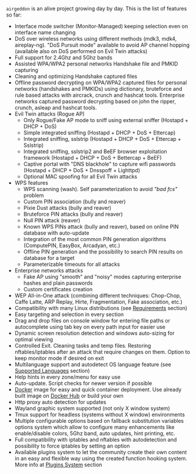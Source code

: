 `airgeddon` is an alive project growing day by day. This is the list of features so far:
<!-- Each sub list needs 2 additional preceding spaces -->
- Interface mode switcher (Monitor-Managed) keeping selection even on interface name changing
- DoS over wireless networks using different methods (mdk3, mdk4, aireplay-ng). "DoS Pursuit mode" available to avoid AP channel hopping (available also on DoS performed on Evil Twin attacks)
- Full support for 2.4Ghz and 5Ghz bands
- Assisted WPA/WPA2 personal networks Handshake file and PMKID capturing
- Cleaning and optimizing Handshake captured files
- Offline password decrypting on WPA/WPA2 captured files for personal networks (handshakes and PMKIDs) using dictionary, bruteforce and rule based attacks with aircrack, crunch and hashcat tools. Enterprise networks captured password decrypting based on john the ripper, crunch, asleap and hashcat tools.
- Evil Twin attacks (Rogue AP)
  - Only Rogue/Fake AP mode to sniff using external sniffer (Hostapd + DHCP + DoS)
  - Simple integrated sniffing (Hostapd + DHCP + DoS + Ettercap)
  - Integrated sniffing, sslstrip (Hostapd + DHCP + DoS + Ettercap + Sslstrip)
  - Integrated sniffing, sslstrip2 and BeEF browser exploitation framework (Hostapd + DHCP + DoS + Bettercap + BeEF)
  - Captive portal with "DNS blackhole" to capture wifi passwords (Hostapd + DHCP + DoS + Dnsspoff + Lighttpd)
  - Optional MAC spoofing for all Evil Twin attacks
- WPS features
  - WPS scanning (wash). Self parameterization to avoid *"bad fcs"* problem
  - Custom PIN association (bully and reaver)
  - Pixie Dust attacks (bully and reaver)
  - Bruteforce PIN attacks (bully and reaver)
  - Null PIN attack (reaver)
  - Known WPS PINs attack (bully and reaver), based on online PIN database with auto-update
  - Integration of the most common PIN generation algorithms (ComputePIN, EasyBox, Arcadyan, etc.)
  - Offline PIN generation and the possibility to search PIN results on database for a target
  - Parameterizable timeouts for all attacks
- Enterprise networks attacks
  - Fake AP using "smooth" and "noisy" modes capturing enterprise hashes and plain passwords
  - Custom certificates creation
- WEP All-in-One attack (combining different techniques: Chop-Chop, Caffe Latte, ARP Replay, Hirte, Fragmentation, Fake association, etc.)
- Compatibility with many Linux distributions (see [Requirements] section)
- Easy targeting and selection in every section
- Drag and drop files on console window for entering file paths or autocomplete using tab key on every path input for easier use
- Dynamic screen resolution detection and windows auto-sizing for optimal viewing
- Controlled Exit. Cleaning tasks and temp files. Restoring nftables/iptables after an attack that require changes on them. Option to keep monitor mode if desired on exit
- Multilanguage support and autodetect OS language feature (see [Supported Languages] section)
- Help hints in every zone/menu for easy use
- Auto-update. Script checks for newer version if possible
- [Docker] image for easy and quick container deployment. Use already built image on [Docker Hub] or build your own
- Http proxy auto detection for updates
- Wayland graphic system supported (not only X window system)
- Tmux support for headless (systems without X window) environments
- Multiple configurable options based on fallback substitution variables options system which allow to configure many enhancements like enable/disable colors, 5Ghz band, auto updates, hint printing, etc.
- Full compatibility with iptables and nftables with autodetection and possibility to force iptables by setting an option
- Available plugins system to let the community create their own content in an easy and flexible way using the created function hooking system. More info at [Plugins System] section

<!-- Anchors -->
[Requirements]: https://github.com/v1s1t0r1sh3r3/airgeddon/wiki/Requirements
[Supported Languages]: https://github.com/v1s1t0r1sh3r3/airgeddon/wiki/Supported%20Languages
[Docker]: https://github.com/v1s1t0r1sh3r3/airgeddon/wiki/Docker
[Docker Hub]: https://hub.docker.com/r/v1s1t0r1sh3r3/airgeddon/
[Plugins System]: https://github.com/v1s1t0r1sh3r3/airgeddon/wiki/Plugins%20System